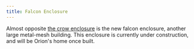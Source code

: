```yaml
---
title: Falcon Enclosure
---
```


Almost opposite [the crow enclosure](#crows) is the new falcon enclosure, another large metal-mesh building.
This enclosure is currently under construction, and will be Orion's home once built.
